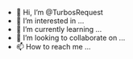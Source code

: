 - 👋 Hi, I’m @TurbosRequest
- 👀 I’m interested in ...
- 🌱 I’m currently learning ...
- 💞️ I’m looking to collaborate on ...
- 📫 How to reach me ...

<!---
TurbosRequest/TurbosRequest is a ✨ special ✨ repository because its `README.md` (this file) appears on your GitHub profile.
You can click the Preview link to take a look at your changes.
--->
